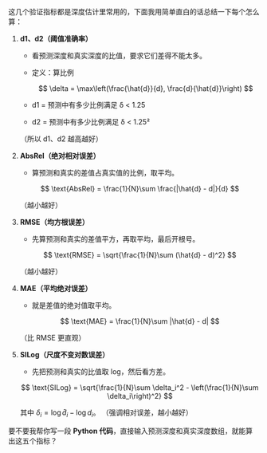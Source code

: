 这几个验证指标都是深度估计里常用的，下面我用简单直白的话总结一下每个怎么算：

1. **d1、d2（阈值准确率）**

   * 看预测深度和真实深度的比值，要求它们差得不能太多。
   * 定义：算比例

     $$
     \delta = \max\left(\frac{\hat{d}}{d}, \frac{d}{\hat{d}}\right)
     $$
   * d1 = 预测中有多少比例满足 δ < 1.25
   * d2 = 预测中有多少比例满足 δ < 1.25²

   （所以 d1、d2 越高越好）

2. **AbsRel（绝对相对误差）**

   * 算预测和真实的差值占真实值的比例，取平均。

   $$
   \text{AbsRel} = \frac{1}{N}\sum \frac{|\hat{d} - d|}{d}
   $$

   （越小越好）

3. **RMSE（均方根误差）**

   * 先算预测和真实的差值平方，再取平均，最后开根号。

   $$
   \text{RMSE} = \sqrt{\frac{1}{N}\sum (\hat{d} - d)^2}
   $$

   （越小越好）

4. **MAE（平均绝对误差）**

   * 就是差值的绝对值取平均。

   $$
   \text{MAE} = \frac{1}{N}\sum |\hat{d} - d|
   $$

   （比 RMSE 更直观）

5. **SILog（尺度不变对数误差）**

   * 先把预测和真实的比值取 log，然后看方差。

   $$
   \text{SILog} = \sqrt{\frac{1}{N}\sum \delta_i^2 - \left(\frac{1}{N}\sum \delta_i\right)^2}
   $$

   其中 $\delta_i = \log \hat{d}_i - \log d_i$。
   （强调相对误差，越小越好）

要不要我帮你写一段 **Python 代码**，直接输入预测深度和真实深度数组，就能算出这五个指标？
